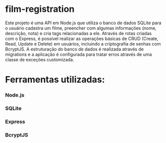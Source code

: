 # film-registration

Este projeto é uma API em Node.js que utiliza o banco de dados SQLite para o usuário cadastra um filme, preencher com algumas informações (nome, descrição, nota) e cria tags relacionadas a ele. 
Através de rotas criadas com o Express, é possível realizar as operações básicas de CRUD 
(Create, Read, Update e Delete) em usuários, incluindo a criptografia de senhas com BcryptJS. A estruturação do banco de dados é realizada através de migrations 
e a aplicação é configurada para tratar erros através de uma classe de exceções customizada.

# Ferramentas utilizadas:

###  Node.js
###  SQLite
###  Express
###  BcryptJS
